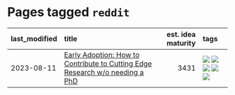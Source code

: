 # Pages tagged `reddit`

|last_modified|title|est. idea maturity|tags
|:---|:---|---:|:---|
|2023-08-11|[Early Adoption: How to Contribute to Cutting Edge Research w/o needing a PhD](../early_adoption_and_fomo.md)|3431|[![](https://img.shields.io/badge/tag-autobiographical-83cbca)](../tags/autobiographical.md) [![](https://img.shields.io/badge/tag-career_advice-296bb1)](../tags/career_advice.md) [![](https://img.shields.io/badge/tag-early_adoption-606780)](../tags/early_adoption.md) [![](https://img.shields.io/badge/tag-mentoring-9a9fc4)](../tags/mentoring.md) [![](https://img.shields.io/badge/tag-reddit-82f6b0)](../tags/reddit.md)|